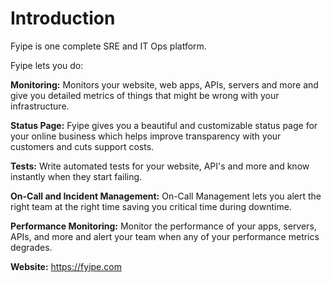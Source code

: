 # Introduction

Fyipe is one complete SRE and IT Ops platform. 

Fyipe lets you do: 

**Monitoring:** Monitors your website, web apps, APIs, servers and more and give you detailed metrics of things that might be wrong with your infrastructure. 

**Status Page:** Fyipe gives you a beautiful and customizable status page for your online business which helps improve transparency with your customers and cuts support costs.

**Tests:** Write automated tests for your website, API's and more and know instantly when they start failing. 

**On-Call and Incident Management:** On-Call Management lets you alert the right team at the right time saving you critical time during downtime.

**Performance Monitoring:** Monitor the performance of your apps, servers, APIs, and more and alert your team when any of your performance metrics degrades.

**Website:** https://fyipe.com
